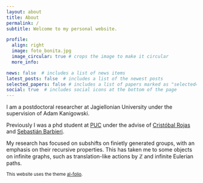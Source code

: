 ```yaml
---
layout: about
title: About
permalink: /
subtitle: Welcome to my personal website. 

profile:
  align: right
  image: foto_bonita.jpg
  image_circular: true # crops the image to make it circular
  more_info: 

news: false  # includes a list of news items
latest_posts: false  # includes a list of the newest posts
selected_papers: false # includes a list of papers marked as "selected={true}"
social: true  # includes social icons at the bottom of the page
---
```

I am a postdoctoral researcher at Jagiellonian University under the supervision of Adam Kanigowski.

Previously I was a phd student at [PUC](https://www.mat.uc.cl/) under the advise of [Cristóbal Rojas](https://www.mat.uc.cl/personas/perfil/cristobal.rojas) and [Sebastián Barbieri](http://www.sbarbieri.usach.cl/).

My research has focused on subshifts on finietly generated groups, with an emphasis on their recursive properties. This has taken me to some objects on infinite graphs, such as translation-like actions by $\mathbb{Z}$ and infinite Eulerian paths.

<small> This website uses the theme [al-folio](https://github.com/alshedivat/al-folio).</small>
